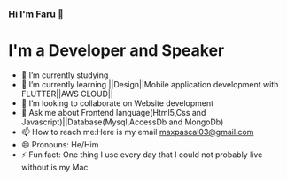 ### Hi I'm Faru 👋
# I'm a Developer and Speaker




- 🔭 I’m currently studying 
- 🌱 I’m currently learning ||Design||Mobile application development with FLUTTER||AWS CLOUD||
- 👯 I’m looking to collaborate on Website development
- 💬 Ask me about Frontend language(Html5,Css and Javascript)||Database(Mysql,AccessDb and MongoDb)
- 📫 How to reach me:Here is my email maxpascal03@gmail.com 
- 😄 Pronouns: He/Him
- ⚡ Fun fact: One thing I use every day that I could not probably live without is my Mac
